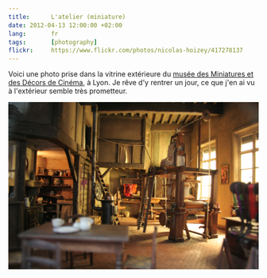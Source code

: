 ```yaml
---
title:      L'atelier (miniature)
date: 2012-04-13 12:00:00 +02:00
lang:       fr
tags:       [photography]
flickr:     https://www.flickr.com/photos/nicolas-hoizey/417278137
---
```


Voici une photo prise dans la vitrine extérieure du [musée des Miniatures et des Décors de Cinéma](http://www.mimlyon.com/), à Lyon. Je rêve d'y rentrer un jour, ce que j'en ai vu à l'extérieur semble très prometteur.

![](20090211-L-atelier-miniature.jpg)
